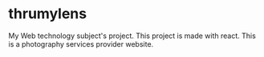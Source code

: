 
# thrumylens
My Web technology subject's project. This project is made with react. This is a photography services provider website.

